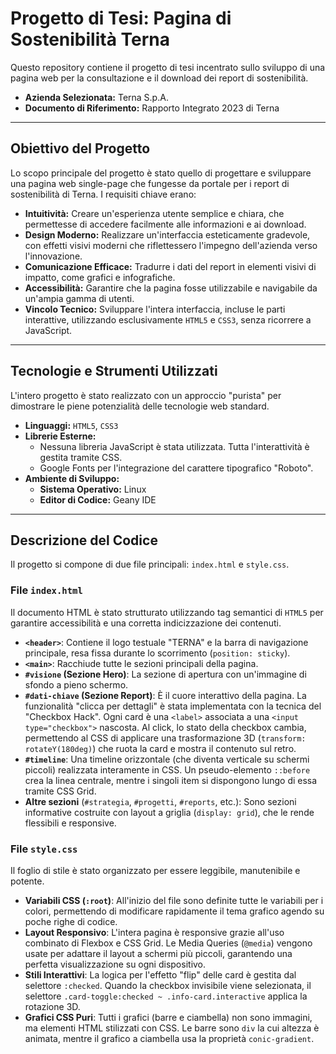 # Progetto di Tesi: Pagina di Sostenibilità Terna

Questo repository contiene il progetto di tesi incentrato sullo sviluppo di una pagina web per la consultazione e il download dei report di sostenibilità.

* **Azienda Selezionata:** Terna S.p.A.
* **Documento di Riferimento:** Rapporto Integrato 2023 di Terna

---

## Obiettivo del Progetto

Lo scopo principale del progetto è stato quello di progettare e sviluppare una pagina web single-page che fungesse da portale per i report di sostenibilità di Terna. I requisiti chiave erano:

* **Intuitività:** Creare un'esperienza utente semplice e chiara, che permettesse di accedere facilmente alle informazioni e ai download.
* **Design Moderno:** Realizzare un'interfaccia esteticamente gradevole, con effetti visivi moderni che riflettessero l'impegno dell'azienda verso l'innovazione.
* **Comunicazione Efficace:** Tradurre i dati del report in elementi visivi di impatto, come grafici e infografiche.
* **Accessibilità:** Garantire che la pagina fosse utilizzabile e navigabile da un'ampia gamma di utenti.
* **Vincolo Tecnico:** Sviluppare l'intera interfaccia, incluse le parti interattive, utilizzando esclusivamente `HTML5` e `CSS3`, senza ricorrere a JavaScript.

---

## Tecnologie e Strumenti Utilizzati

L'intero progetto è stato realizzato con un approccio "purista" per dimostrare le piene potenzialità delle tecnologie web standard.

* **Linguaggi:** `HTML5`, `CSS3`
* **Librerie Esterne:**
    * Nessuna libreria JavaScript è stata utilizzata. Tutta l'interattività è gestita tramite CSS.
    * Google Fonts per l'integrazione del carattere tipografico "Roboto".
* **Ambiente di Sviluppo:**
    * **Sistema Operativo:** Linux
    * **Editor di Codice:** Geany IDE

---

## Descrizione del Codice

Il progetto si compone di due file principali: `index.html` e `style.css`.

### File `index.html`

Il documento HTML è stato strutturato utilizzando tag semantici di `HTML5` per garantire accessibilità e una corretta indicizzazione dei contenuti.

* **`<header>`**: Contiene il logo testuale "TERNA" e la barra di navigazione principale, resa fissa durante lo scorrimento (`position: sticky`).
* **`<main>`**: Racchiude tutte le sezioni principali della pagina.
* **`#visione` (Sezione Hero)**: La sezione di apertura con un'immagine di sfondo a pieno schermo.
* **`#dati-chiave` (Sezione Report)**: È il cuore interattivo della pagina. La funzionalità "clicca per dettagli" è stata implementata con la tecnica del "Checkbox Hack". Ogni card è una `<label>` associata a una `<input type="checkbox">` nascosta. Al click, lo stato della checkbox cambia, permettendo al CSS di applicare una trasformazione 3D (`transform: rotateY(180deg)`) che ruota la card e mostra il contenuto sul retro.
* **`#timeline`**: Una timeline orizzontale (che diventa verticale su schermi piccoli) realizzata interamente in CSS. Un pseudo-elemento `::before` crea la linea centrale, mentre i singoli item si dispongono lungo di essa tramite CSS Grid.
* **Altre sezioni** (`#strategia`, `#progetti`, `#reports`, etc.): Sono sezioni informative costruite con layout a griglia (`display: grid`), che le rende flessibili e responsive.

### File `style.css`

Il foglio di stile è stato organizzato per essere leggibile, manutenibile e potente.

* **Variabili CSS (`:root`)**: All'inizio del file sono definite tutte le variabili per i colori, permettendo di modificare rapidamente il tema grafico agendo su poche righe di codice.
* **Layout Responsivo**: L'intera pagina è responsive grazie all'uso combinato di Flexbox e CSS Grid. Le Media Queries (`@media`) vengono usate per adattare il layout a schermi più piccoli, garantendo una perfetta visualizzazione su ogni dispositivo.
* **Stili Interattivi**: La logica per l'effetto "flip" delle card è gestita dal selettore `:checked`. Quando la checkbox invisibile viene selezionata, il selettore `.card-toggle:checked ~ .info-card.interactive` applica la rotazione 3D.
* **Grafici CSS Puri**: Tutti i grafici (barre e ciambella) non sono immagini, ma elementi HTML stilizzati con CSS. Le barre sono `div` la cui altezza è animata, mentre il grafico a ciambella usa la proprietà `conic-gradient`.

